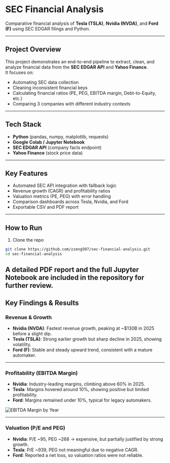 # SEC Financial Analysis

Comparative financial analysis of **Tesla (TSLA)**, **Nvidia (NVDA)**, and **Ford (F)** using SEC EDGAR filings and Python.

---

## Project Overview
This project demonstrates an end-to-end pipeline to extract, clean, and analyze financial data from the **SEC EDGAR API** and **Yahoo Finance**.  
It focuses on:
- Automating SEC data collection  
- Cleaning inconsistent financial keys  
- Calculating financial ratios (PE, PEG, EBITDA margin, Debt-to-Equity, etc.)  
- Comparing 3 companies with different industry contexts  

---

## Tech Stack
- **Python** (pandas, numpy, matplotlib, requests)  
- **Google Colab / Jupyter Notebook**  
- **SEC EDGAR API** (company facts endpoint)  
- **Yahoo Finance** (stock price data)  

---

## Key Features
- Automated SEC API integration with fallback logic  
- Revenue growth (CAGR) and profitability ratios  
- Valuation metrics (PE, PEG) with error handling  
- Comparison dashboards across Tesla, Nvidia, and Ford  
- Exportable CSV and PDF report  

---

## How to Run

1. Clone the repo

```bash
git clone https://github.com/zzeng507/sec-financial-analysis.git
cd sec-financial-analysis
```

## A detailed PDF report and the full Jupyter Notebook are included in the repository for further review.

## Key Findings & Results

### Revenue & Growth
- **Nvidia (NVDA)**: Fastest revenue growth, peaking at ~$130B in 2025 before a slight dip.  
- **Tesla (TSLA)**: Strong earlier growth but sharp decline in 2025, showing volatility.  
- **Ford (F)**: Stable and steady upward trend, consistent with a mature automaker.  



---

### Profitability (EBITDA Margin)
- **Nvidia**: Industry-leading margins, climbing above 60% in 2025.  
- **Tesla**: Margins hovered around 10%, showing positive but limited profitability.  
- **Ford**: Margins remained under 10%, typical for legacy automakers.  

![EBITDA Margin by Year](images/ebitda_margin_by_year.png)

---

### Valuation (P/E and PEG)
- **Nvidia**: P/E ~95, PEG ~268 → expensive, but partially justified by strong growth.  
- **Tesla**: P/E ~939, PEG not meaningful due to negative CAGR.  
- **Ford**: Reported a net loss, so valuation ratios were not reliable.




